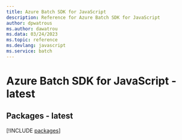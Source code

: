 ```yaml
---
title: Azure Batch SDK for JavaScript
description: Reference for Azure Batch SDK for JavaScript
author: dpwatrous
ms.author: dawatrou
ms.data: 03/24/2023
ms.topic: reference
ms.devlang: javascript
ms.service: batch
---
```

# Azure Batch SDK for JavaScript - latest
## Packages - latest
[!INCLUDE [packages](batch-index.md)]